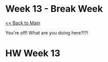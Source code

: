 # Week 13 - Break Week
[<< Back to Main](../README.md)

You're off! What are you doing here?!?! 

# HW Week 13